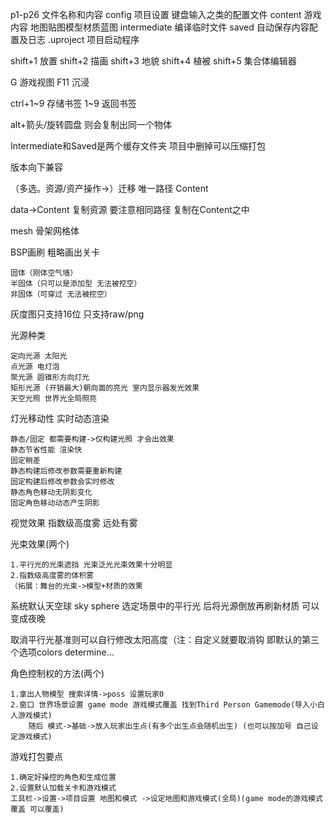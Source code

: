 p1-p26
文件名称和内容
    config 项目设置 键盘输入之类的配置文件
    content 游戏内容 地图贴图模型材质蓝图
    intermediate 编译临时文件
    saved 自动保存内容配置及日志
    .uproject 项目启动程序

shift+1 放置
shift+2 描画
shift+3 地貌
shift+4 植被
shift+5 集合体编辑器

G 游戏视图
F11 沉浸

ctrl+1~9 存储书签
1~9 返回书签

alt+箭头/旋转圆盘 则会复制出同一个物体

Intermediate和Saved是两个缓存文件夹  项目中删掉可以压缩打包

版本向下兼容

（多选。资源/资产操作->）迁移 唯一路径 Content

data->Content 复制资源 要注意相同路径 复制在Content之中

mesh 骨架网格体

BSP画刷 粗略画出关卡

    固体（刚体空气墙）
    半固体（只可以是添加型 无法被挖空）
    非固体（可穿过 无法被挖空）

灰度图只支持16位 只支持raw/png

光源种类 

    定向光源 太阳光
    点光源 电灯泡
    聚光源 圆锥形方向灯光
    矩形光源 (开销最大)朝向面的亮光 室内显示器发光效果
    天空光照 世界光全局照亮

灯光移动性 实时动态渲染

    静态/固定 都需要构建->仅构建光照 才会出效果
    静态节省性能 渲染快
    固定稍差
    静态构建后修改参数需要重新构建
    固定构建后修改参数会实时修改
    静态角色移动无阴影变化
    固定角色移动动态产生阴影

视觉效果 指数级高度雾 远处有雾

光束效果(两个)

    1.平行光的光束遮挡 光束泛光光束效果十分明显
    2.指数级高度雾的体积雾
    （拓展：舞台的光束->模型+材质的效果

系统默认天空球 sky sphere 选定场景中的平行光 后将光源倒放再刷新材质 可以变成夜晚

取消平行光基准则可以自行修改太阳高度（注：自定义就要取消钩 即默认的第三个选项colors determine...

角色控制权的方法(两个)

    1.拿出人物模型 搜索详情->poss 设置玩家0
    2.窗口 世界场景设置 game mode 游戏模式覆盖 找到Third Person Gamemode(导入小白人游戏模式)
        随后 模式->基础->放入玩家出生点(有多个出生点会随机出生) (也可以按加号 自己设定游戏模式)

游戏打包要点

    1.确定好操控的角色和生成位置
    2.设置默认加载关卡和游戏模式
    工具栏->设置->项目设置 地图和模式 ->设定地图和游戏模式(全局)(game mode的游戏模式覆盖 可以覆盖)